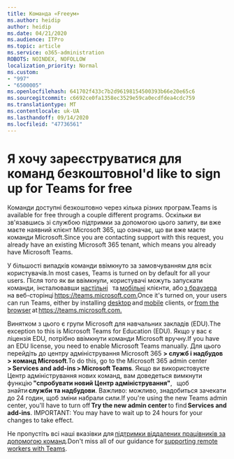 ```yaml
---
title: Команда «Freeум»
ms.author: heidip
author: heidip
ms.date: 04/21/2020
ms.audience: ITPro
ms.topic: article
ms.service: o365-administration
ROBOTS: NOINDEX, NOFOLLOW
localization_priority: Normal
ms.custom:
- "997"
- "6500005"
ms.openlocfilehash: 641702f433c7b2d96198154500393b66e20e65c6
ms.sourcegitcommit: c6692ce0fa1358ec3529e59ca0ecdfdea4cdc759
ms.translationtype: MT
ms.contentlocale: uk-UA
ms.lasthandoff: 09/14/2020
ms.locfileid: "47736561"
---
```

# <a name="id-like-to-sign-up-for-teams-for-free"></a><span data-ttu-id="fcb0a-102">Я хочу зареєструватися для команд безкоштовно</span><span class="sxs-lookup"><span data-stu-id="fcb0a-102">I'd like to sign up for Teams for free</span></span>

<span data-ttu-id="fcb0a-103">Команди доступні безкоштовно через кілька різних програм.</span><span class="sxs-lookup"><span data-stu-id="fcb0a-103">Teams is available for free through a couple different programs.</span></span> <span data-ttu-id="fcb0a-104">Оскільки ви зв'язавшись зі службою підтримки за допомогою цього запиту, ви вже маєте наявний клієнт Microsoft 365, що означає, що ви вже маєте команди Microsoft.</span><span class="sxs-lookup"><span data-stu-id="fcb0a-104">Since you are contacting support with this request, you already have an existing Microsoft 365 tenant, which means you already have Microsoft Teams.</span></span>

<span data-ttu-id="fcb0a-105">У більшості випадків команди ввімкнуто за замовчуванням для всіх користувачів.</span><span class="sxs-lookup"><span data-stu-id="fcb0a-105">In most cases, Teams is turned on by default for all your users.</span></span> <span data-ttu-id="fcb0a-106">Після того як ви ввімкнули, користувачі можуть запускати команди, інсталювавши [настільні](https://docs.microsoft.com/MicrosoftTeams/get-clients#desktop-client)   та [мобільні](https://docs.microsoft.com/MicrosoftTeams/get-clients#mobile-clients) клієнти, або [з браузера](https://docs.microsoft.com/MicrosoftTeams/get-clients#web-client)   на веб-сторінці <https://teams.microsoft.com.></span><span class="sxs-lookup"><span data-stu-id="fcb0a-106">Once it's turned on, your users can run Teams, either by installing [desktop](https://docs.microsoft.com/MicrosoftTeams/get-clients#desktop-client) and [mobile](https://docs.microsoft.com/MicrosoftTeams/get-clients#mobile-clients) clients, or [from the browser](https://docs.microsoft.com/MicrosoftTeams/get-clients#web-client) at <https://teams.microsoft.com.></span></span>

<span data-ttu-id="fcb0a-107">Винятком з цього є групи Microsoft для навчальних закладів (EDU).</span><span class="sxs-lookup"><span data-stu-id="fcb0a-107">The exception to this is Microsoft Teams for Education (EDU).</span></span> <span data-ttu-id="fcb0a-108">Якщо у вас є ліцензія EDU, потрібно ввімкнути команди Microsoft вручну.</span><span class="sxs-lookup"><span data-stu-id="fcb0a-108">If you have an EDU license, you need to enable Microsoft Teams manually.</span></span> <span data-ttu-id="fcb0a-109">Для цього перейдіть до центру адміністрування Microsoft 365 **> служб і надбудов > команд Microsoft**.</span><span class="sxs-lookup"><span data-stu-id="fcb0a-109">To do this, go to the Microsoft 365 admin center **> Services and add-ins > Microsoft Teams**.</span></span> <span data-ttu-id="fcb0a-110">Якщо ви використовуєте Центр адміністрування нових команд, вам доведеться вимкнути функцію **"спробувати новий Центр адміністрування"**,   щоб знайти **служби та надбудови**. Важливо: можливо, знадобиться зачекати до 24 годин, щоб зміни набрали сили.</span><span class="sxs-lookup"><span data-stu-id="fcb0a-110">If you're using the new Teams admin center, you'll have to turn off **Try the new admin center** to find **Services and add-ins**. IMPORTANT: You may have to wait up to 24 hours for your changes to take effect.</span></span>

<span data-ttu-id="fcb0a-111">Не пропустіть всі наші вказівки для [підтримки віддалених працівників за допомогою команд](https://docs.microsoft.com/MicrosoftTeams/support-remote-work-with-teams).</span><span class="sxs-lookup"><span data-stu-id="fcb0a-111">Don't miss all of our guidance for [supporting remote workers with Teams](https://docs.microsoft.com/MicrosoftTeams/support-remote-work-with-teams).</span></span>
